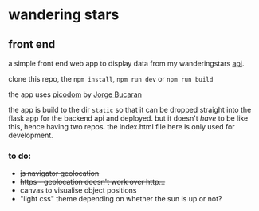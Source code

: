 # wandering stars 
## front end

a simple front end web app to display data from my wanderingstars [api](https://github.com/4lefts/wanderingstarsapi). 

clone this repo, the ```npm install```, ```npm run dev``` or ```npm run build```

the app uses [picodom](https://github.com/picodom/picodom) by [Jorge Bucaran](https://github.com/JorgeBucaran)

the app is build to the dir ```static``` so that it can be dropped straight into the flask app for the backend api and deployed. but it doesn't *have* to be like this, hence having two repos. the index.html file here is only used for development.

### to do:
- ~~js navigator geolocation~~
- ~~https - geolocation doesn't work over http...~~
- canvas to visualise object positions
- "light css" theme depending on whether the sun is up or not?